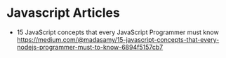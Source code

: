 # Javascript Articles 
* 15 JavaScript concepts that every JavaScript Programmer must know 
https://medium.com/@madasamy/15-javascript-concepts-that-every-nodejs-programmer-must-to-know-6894f5157cb7